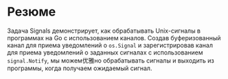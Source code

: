 # Резюме

Задача Signals демонстрирует, как обрабатывать Unix-сигналы в программах на Go с использованием каналов. Создав буферизованный канал для приема уведомлений о `os.Signal` и зарегистрировав канал для приема уведомлений о заданных сигналах с использованием `signal.Notify`, мы можем优雅но обрабатывать сигналы и выходить из программы, когда получаем ожидаемый сигнал.
